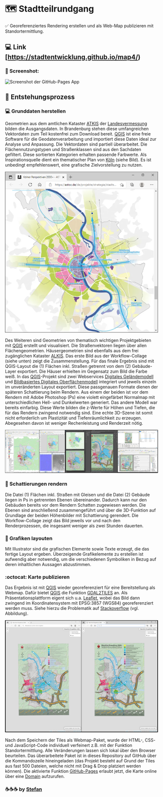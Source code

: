 # :world_map: Stadtteilrundgang
:white_check_mark: Georeferenziertes Rendering erstellen und als Web-Map publizieren mit Standortermittlung.

## :computer: Link [https://stadtentwicklung.github.io/map4/)

### :camera_flash: Screenshot:
![Screenshot der GitHub-Pages App](https://raw.githubusercontent.com/stadtentwicklung/map4/master/img/screenshot.PNG)

## :rocket: Entstehungsprozess

### :computer: Grunddaten herstellen
Geometrien aus dem amtlichen Kataster [ATKIS](https://geobroker.geobasis-bb.de/gbss.php?MODE=GetProductInformation&PRODUCTID=d2eaa212-f68d-4e2d-a7e7-8e8063d1b855) der [Landesvermessung](https://geobasis-bb.de/lgb/de/) bilden die Ausgangsdaten. In Brandenburg stehen diese umfangreichen Vektordaten zum Teil kostenfrei zum Download bereit. [QGIS](https://github.com/qgis/QGIS) ist eine freie Software für die Geodatenverarbeitung und importiert diese Daten ideal zur Analyse und Anpassung. Die Vektordaten sind partiell überarbeitet. Die Flächennutzungstypen und Straßenklassen sind aus den Sachdaten gefiltert. Diese sortierten Kategorien erhalten passende Farbwerte. Als Inspirationsquelle dient ein thematischer Plan von [Köln](https://www.stadt-koeln.de/politik-und-verwaltung/stadtentwicklung/koelner-perspektiven-2030/koelner-perspektiven-2030-die-stadtraeumliche-perspektive) (siehe Bild). Es ist unbedingt empfehlenswert, eine grafische Zielvorstellung zu nutzen.

![Plan aus Köln zur Inspiration](https://raw.githubusercontent.com/stadtentwicklung/map2/master/img/inspiration.PNG)

Des Weiteren sind Geometrien von thematisch wichtigen Projektgebieten mit [QGIS](https://github.com/qgis/QGIS) erstellt und visualisiert. Die Straßenvektoren liegen über allen Flächengeometrien. Häusergeometrien sind ebenfalls aus dem frei zugänglichen Kataster [ALKIS](https://geobroker.geobasis-bb.de/gbss.php?MODE=GetProductInformation&PRODUCTID=6de36219-3e68-489e-8ebc-632e5ffb6dc9). Das erste Bild aus der Workflow-Collage (siehe unten) zeigt die Zusammenstellung. Für das finale Ergebnis sind mit QGIS-Layout die (1) Flächen inkl. Straßen getrennt von dem (2) Gebäude-Layer exportiert. Die Häuser erhielten im Gegensatz zum Bild die Farbe weiß. In das [QGIS](https://github.com/qgis/QGIS)-Projekt sind zwei Webservices [Digitales Geländemodell](https://geobroker.geobasis-bb.de/gbss.php?MODE=GetProductInformation&PRODUCTID=488a2b53-564f-43eb-88ec-0d87bb43ed20) und [Bildbasiertes Digitales Oberflächenmodell](https://geobroker.geobasis-bb.de/gbss.php?MODE=GetProductInformation&PRODUCTID=03de0e12-fb9f-47ae-b564-851365e2ae66) integriert und jeweils einzeln im unveränderten Layout exportiert. Diese passgenauen Formate dienen der späteren Schattierung beim Rendern. Aus einem der beiden ist vor dem Rendern mit Adobe Photoshop (Ps) eine violett eingefärbet Normalmap mit unterschiedlichen Hell- und Dunkelwerten generiert. Das andere Modell war bereits einfarbig. Diese Werte bilden die z-Werte für Höhen und Tiefen, die für das Rendern zwingend notwendig sind. Eine echte 3D-Szene ist somit nicht erforderlich um Plastizität und Tiefenräumlichkeit zu erzeugen. Abegesehen davon ist weniger Rechenleistung und Renderzeit nötig.

![Screenshot Workflow](https://raw.githubusercontent.com/stadtentwicklung/map2/master/img/workflow.PNG)

### :cinema: Schattierungen rendern

Die Datei (1) Flächen inkl. Straßen mit Gleisen und die Datei (2) Gebäude liegen in Ps in getrennten Ebenen übereinander. Dadurch kann nur den Gebäuden bereits vor dem Rendern Schatten zugewiesen werden. Die Ebenen sind anschließend zusammengeführt und über die 3D-Funktion auf Grundlage der beiden Höhenbilder mit Schattierung gerendert. Die Workflow-Collage zeigt das Bild jeweils vor und nach den Renderprozessen, die insgesamt weniger als zwei Stunden dauerten.

### :art: Grafiken layouten

Mit Illustrator sind die grafischen Elemente sowie Texte erzeugt, die das fertige Layout ergeben. Überzeigende Grafikelemente zu erstellen ist aufwendig aber notwendig, um die verschiedenen Symboliken in Bezug auf deren inhaltlichen Aussagen abzustimmen.

### :octocat: Karte publizieren

Das Ergebnis ist mit [QGIS](https://github.com/qgis/QGIS) wieder georeferenziert für eine Bereitstellung als Webmap. Dafür bietet [QGIS](https://github.com/qgis/QGIS) die Funktion [GDAL2TILES](https://docs.qgis.org/2.14/en/docs/user_manual/plugins/plugins_gdaltools.html) an. Als Präsentationsplattform eigent sich u.a. [Leaflet](https://github.com/Leaflet/Leaflet), wobei das Bild dann zwingend im Koordinatensystem mit EPSG:3857 (WGS84) georeferenziert werden muss. Siehe hierzu die Problematik auf [Stackoverflow](https://stackoverflow.com/questions/69581969/gdal2tiles-with-epsg25833-of-a-raster-image-crashed-the-black-typo-in-the-tiles) (vgl. Abbildung).

![Gdla2Tiles with EPSG:25833 und EPSG:3857](https://raw.githubusercontent.com/stadtentwicklung/map2/master/img/stackoverflow.PNG)

Nach dem Speichern der Tiles als Webmap-Paket, wurde der HTML-, CSS- und JavaScript-Code individuell verfeinert z.B. mit der Funktion Standortermittlung. Alle Veränderungen lassen sich lokal über den Browser beurteilen. Das überarbeitete Paket ist in dieses Repository auf GitHub über die Kommandozeile hineingeladen (das Projekt besteht auf Grund der Tiles aus fast 500 Dateien, welche nicht mit Drag & Drop platziert werden können). Die aktivierte Funktion [GitHub-Pages](https://pages.github.com/) erlaubt jetzt, die Karte online über eine [Domain](https://stadtentwicklung.github.io/map2/) aufzurufen.

### :coffee::coffee::coffee: by [Stefan](https://github.com/stefanstoehr)
